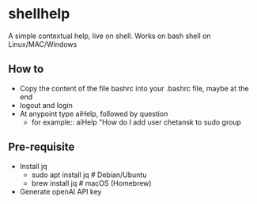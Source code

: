 # shellhelp
A simple contextual help, live on shell. Works on bash shell on Linux/MAC/Windows

## How to
* Copy the content of the file bashrc into your .bashrc file, maybe at the end
* logout and login
* At anypoint type aiHelp, followed by question
  * for example:: aiHelp "How do I add user chetansk to sudo group
 
## Pre-requisite 
* Install jq
   * sudo apt install jq  # Debian/Ubuntu
   * brew install jq      # macOS (Homebrew)
* Generate openAI API key 

